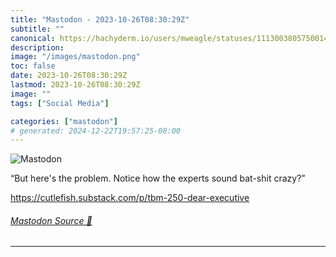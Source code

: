 ```yaml
---
title: "Mastodon - 2023-10-26T08:30:29Z"
subtitle: ""
canonical: https://hachyderm.io/users/mweagle/statuses/111300380575001461
description:
image: "/images/mastodon.png"
toc: false
date: 2023-10-26T08:30:29Z
lastmod: 2023-10-26T08:30:29Z
image: ""
tags: ["Social Media"]

categories: ["mastodon"]
# generated: 2024-12-22T19:57:25-08:00
---
```

![Mastodon](/images/mastodon.png)

<p>“But here&#39;s the problem. Notice how the experts sound bat-shit crazy?”</p><p><a href="https://cutlefish.substack.com/p/tbm-250-dear-executive" target="_blank" rel="nofollow noopener noreferrer" translate="no"><span class="invisible">https://</span><span class="ellipsis">cutlefish.substack.com/p/tbm-2</span><span class="invisible">50-dear-executive</span></a></p>


###### [Mastodon Source 🐘](https://hachyderm.io/@mweagle/111300380575001461)

___
